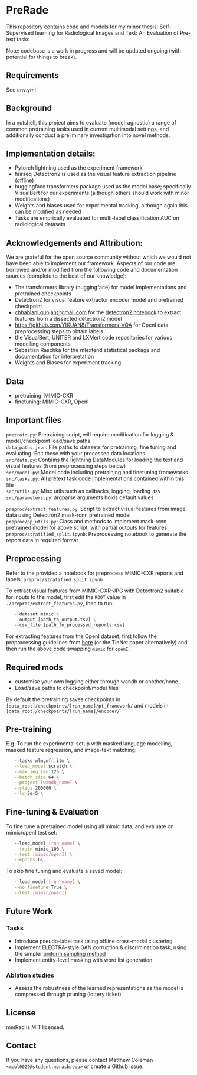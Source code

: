 # PreRade
This repository contains code and models for my minor thesis: Self-Supervised learning for Radiological Images and Text: An Evaluation of Pre-text tasks  

Note: codebase is a work in progress and will be updated ongoing (with potential for things to break). 

## Requirements
See env.yml

## Background
In a nutshell, this project aims to evaluate (model-agnostic) a range of common pretraining tasks used in current multimodal settings, and additionally conduct a preliminary investigation into novel methods.

## Implementation details:
- Pytorch lightning used as the experiment framework
- fairseq Detectron2 is used as the visual feature extraction pipeline (offline)
- huggingface transformers package used as the model base; specifically VisualBert for our experiments (although others should work with minor modifications) 
- Weights and biases used for experimental tracking, although again this can be modified as needed
- Tasks are emprically evaluated for multi-label classification AUC on radiological datasets

## Acknowledgements and Attribution:
We are grateful for the open source community without which we would not have been able to implement our framework. Aspects of our code are borrowed and/or modified from the following code and documentation sources (complete to the best of our knowledge):
- The transformers library (huggingface) for model implementations and pretrained checkpoints
- Detectron2 for visual feature extractor encoder model and pretrained checkpoint
- chhablani.gunjan@gmail.com for the [detectron2 notebook](https://colab.research.google.com/drive/1bLGxKdldwqnMVA5x4neY7-l_8fKGWQYI?usp=sharing#scrollTo=lmq8C39meEZX) to extract features from a dissected detectron2 model 
- https://github.com/YIKUAN8/Transformers-VQA for OpenI data preprocessing steps to obtain labels
- the VisualBert, UNITER and LXMert code repositories for various modelling components.  
- Sebastian Raschka for the mlextend statistical package and documentation for interpretation
- Weights and Biases for experiment tracking

## Data
- pretraining: MIMIC-CXR 
- finetuning: MIMIC-CXR, OpenI


## Important files


`pretrain.py`: Pretraining script, will require modification for logging & model/checkpoint load/save paths  
`data_paths.json`: File paths to datasets for pretraining, fine tuning and evaluating. Edit these with your processed data locations  
`src/data.py`: Contains the lightning DataModules for loading the text and visual features (from preprocessing steps below)  
`src/model.py`: Model code including pretraining and finetuning frameworks  
`src/tasks.py`: All pretext task code implementations contained within this file  
`src/utils.py`: Misc utils such as callbacks, logging, loading .tsv  
`src/parameters.py`: argparse arguments holds default values  

`preproc/extract_features.py`: Script to extract visual features from image data using Detectron2 mask-rcnn pretrained model  
`preproc/pp_utils.py`: Class and methods to implement mask-rcnn pretrained model for above script, with partial outputs for features  
`preproc/stratified_split.ipynb`: Preprocessing notebook to generate the report data in required format  

## Preprocessing

Refer to the provided a notebook for preprocess MIMIC-CXR reports and labels: `preproc/stratified_split.ipynb`  

To extract visual features from MIMIC-CXR-JPG with Detectron2 suitable for inputs to the model, first edit the `ROOT` value in `./preproc/extract_features.py`, then to run:
```python extract_features.py \
   --dataset mimic \
   --output [path_to_output.tsv] \
   --csv_file [path_to_processed_reports.csv] 
```

For extracting features from the OpenI dataset, first follow the preprocessing guidelines from [here](https://github.com/YIKUAN8/Transformers-VQA) (or the TieNet paper alternatively) and then run the above code swapping `mimic` for `openI`.


## Required mods

- customise your own logging either through wandb or another/none.  
- Load/save paths to checkpoint/model files  

By default the pretraining saves checkpoints in `[data_root]/checkpoints/[run_name]/pt_framework/` and models in `[data_root]/checkpoints/[run_name]/encoder/`


## Pre-training

E.g. To run the experimental setup with masked language modelling, masked feature regression, and image-text matching:

```bash pt.sh \
   --tasks mlm,mfr,itm \
   --load_model scratch \
   --max_seq_len 125 \
   --batch_size 64 \
   --project [wandb_name] \
   --steps 200000 \
   --lr 5e-5 \
```

## Fine-tuning & Evaluation

To fine tune a pretrained model using all mimic data, and evaluate on mimic/openI test set:
```bash ft.sh \
   --load_model [run_name] \
   --train mimic_100 \
   --test [mimic/openI] \
   --epochs 6\
```

To skip fine tuning and evaluate a saved model:
```bash ft.sh \
   --load_model [run_name] \
   --no_finetune True \
   --test [mimic/openI]
```


## Future Work

### Tasks
- Introduce pseudo-label task using offline cross-modal clustering
- Implement ELECTRA-style GAN corruption & discrimination task, using the simpler [uniform sampling method](arxiv.org/abs/2104.09694v1)
- Implement entity-level masking with word list generation

### Ablation studies
- Assess the robustness of the learned representations as the model is compressed through pruning (lottery ticket)

## License
mmRad is MIT licensed.

## Contact
If you have any questions, please contact Matthew Coleman `<mcol0029@student.monash.edu>` or create a Github issue.

